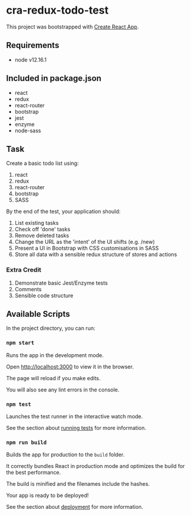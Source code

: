 # cra-redux-todo-test

This project was bootstrapped with [Create React App](https://github.com/facebook/create-react-app).

## Requirements

- node v12.16.1

## Included in package.json

- react
- redux
- react-router
- bootstrap
- jest
- enzyme
- node-sass

## Task

Create a basic todo list using:

1. react
2. redux
3. react-router
4. bootstrap
5. SASS

By the end of the test, your application should:

1. List existing tasks
2. Check off 'done' tasks
3. Remove deleted tasks
4. Change the URL as the 'intent' of the UI shifts (e.g. /new)
5. Present a UI in Bootstrap with CSS customisations in SASS
6. Store all data with a sensible redux structure of stores and actions

### Extra Credit

1. Demonstrate basic Jest/Enzyme tests
2. Comments
3. Sensible code structure

## Available Scripts

In the project directory, you can run:

### `npm start`

Runs the app in the development mode.

Open [http://localhost:3000](http://localhost:3000) to view it in the browser.

The page will reload if you make edits.

You will also see any lint errors in the console.

### `npm test`

Launches the test runner in the interactive watch mode.

See the section about [running tests](https://facebook.github.io/create-react-app/docs/running-tests) for more information.

### `npm run build`

Builds the app for production to the `build` folder.

It correctly bundles React in production mode and optimizes the build for the best performance.

The build is minified and the filenames include the hashes.

Your app is ready to be deployed!

See the section about [deployment](https://facebook.github.io/create-react-app/docs/deployment) for more information.
